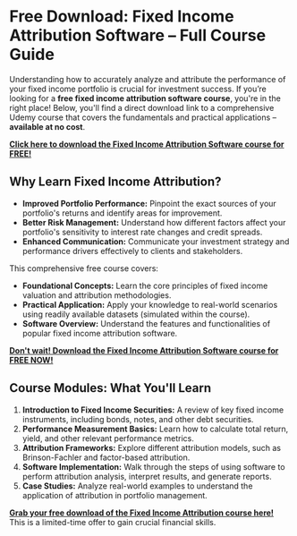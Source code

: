 # Free Download: Fixed Income Attribution Software – Full Course Guide

Understanding how to accurately analyze and attribute the performance of your fixed income portfolio is crucial for investment success. If you’re looking for a **free fixed income attribution software course**, you're in the right place! Below, you'll find a direct download link to a comprehensive Udemy course that covers the fundamentals and practical applications – **available at no cost**.

[**Click here to download the Fixed Income Attribution Software course for FREE!**](https://udemywork.com/fixed-income-attribution-software)

## Why Learn Fixed Income Attribution?

*   **Improved Portfolio Performance:** Pinpoint the exact sources of your portfolio's returns and identify areas for improvement.
*   **Better Risk Management:** Understand how different factors affect your portfolio's sensitivity to interest rate changes and credit spreads.
*   **Enhanced Communication:** Communicate your investment strategy and performance drivers effectively to clients and stakeholders.

This comprehensive free course covers:

*   **Foundational Concepts:** Learn the core principles of fixed income valuation and attribution methodologies.
*   **Practical Application:** Apply your knowledge to real-world scenarios using readily available datasets (simulated within the course).
*   **Software Overview:** Understand the features and functionalities of popular fixed income attribution software.

[**Don't wait! Download the Fixed Income Attribution Software course for FREE NOW!**](https://udemywork.com/fixed-income-attribution-software)

## Course Modules: What You'll Learn

1.  **Introduction to Fixed Income Securities:** A review of key fixed income instruments, including bonds, notes, and other debt securities.
2.  **Performance Measurement Basics:** Learn how to calculate total return, yield, and other relevant performance metrics.
3.  **Attribution Frameworks:** Explore different attribution models, such as Brinson-Fachler and factor-based attribution.
4.  **Software Implementation:** Walk through the steps of using software to perform attribution analysis, interpret results, and generate reports.
5.  **Case Studies:** Analyze real-world examples to understand the application of attribution in portfolio management.

[**Grab your free download of the Fixed Income Attribution course here!**](https://udemywork.com/fixed-income-attribution-software) This is a limited-time offer to gain crucial financial skills.
